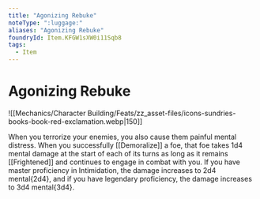 ```yaml
---
title: "Agonizing Rebuke"
noteType: ":luggage:"
aliases: "Agonizing Rebuke"
foundryId: Item.KFGW1sXW0i11Sqb8
tags:
  - Item
---
```


# Agonizing Rebuke
![[Mechanics/Character Building/Feats/zz_asset-files/icons-sundries-books-book-red-exclamation.webp|150]]

When you terrorize your enemies, you also cause them painful mental distress. When you successfully [[Demoralize]] a foe, that foe takes 1d4 mental damage at the start of each of its turns as long as it remains [[Frightened]] and continues to engage in combat with you. If you have master proficiency in Intimidation, the damage increases to 2d4 mental{2d4}, and if you have legendary proficiency, the damage increases to 3d4 mental{3d4}.
